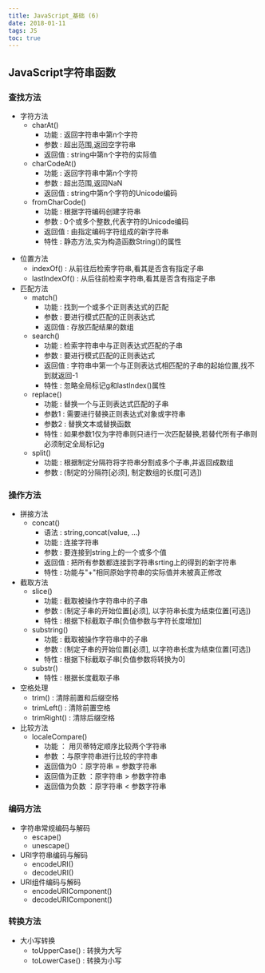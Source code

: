 ```yaml
---
title: JavaScript_基础 (6)
date: 2018-01-11
tags: JS
toc: true
---
```


## JavaScript字符串函数
### 查找方法
- 字符方法
    * charAt()
        * 功能 : 返回字符串中第n个字符
        * 参数 : 超出范围,返回空字符串
        * 返回值 : string中第n个字符的实际值
    * charCodeAt()
        * 功能 : 返回字符串中第n个字符
        * 参数 : 超出范围,返回NaN
        * 返回值 : string中第n个字符的Unicode编码
    * fromCharCode()
        * 功能 : 根据字符编码创建字符串
        * 参数 : 0个或多个整数,代表字符的Unicode编码
        * 返回值 : 由指定编码字符组成的新字符串
        * 特性 : 静态方法,实为构造函数String()的属性

<!-- more -->

- 位置方法
    * indexOf() : 从前往后检索字符串,看其是否含有指定子串
    * lastIndexOf() : 从后往前检索字符串,看其是否含有指定子串
- 匹配方法
    * match()
        * 功能 : 找到一个或多个正则表达式的匹配
        * 参数 : 要进行模式匹配的正则表达式
        * 返回值 : 存放匹配结果的数组
    * search()
        * 功能 : 检索字符串中与正则表达式匹配的子串
        * 参数 : 要进行模式匹配的正则表达式
        * 返回值 : 字符串中第一个与正则表达式相匹配的子串的起始位置,找不到就返回-1
        * 特性 : 忽略全局标记g和lastIndex()属性
    * replace()
        * 功能 : 替换一个与正则表达式匹配的子串
        * 参数1 : 需要进行替换正则表达式对象或字符串
        * 参数2 : 替换文本或替换函数 
        * 特性 : 如果参数1仅为字符串则只进行一次匹配替换,若替代所有子串则必须制定全局标记g
    * split()
        * 功能 : 根据制定分隔符将字符串分割成多个子串,并返回成数组
        * 参数 : (制定的分隔符[必须], 制定数组的长度[可选])

### 操作方法
- 拼接方法
    * concat()
        * 语法 : string,concat(value, ...)
        * 功能 : 连接字符串
        * 参数 : 要连接到string上的一个或多个值
        * 返回值 : 把所有参数都连接到字符串srting上的得到的新字符串
        * 特性 : 功能与"+"相同原始字符串的实际值并未被真正修改
- 截取方法
    * slice()
        * 功能 : 截取被操作字符串中的子串
        * 参数 : (制定子串的开始位置[必须], 以字符串长度为结束位置[可选])
        * 特性 : 根据下标截取子串[负值参数与字符长度增加]
    * substring()
        * 功能 : 截取被操作字符串中的子串
        * 参数 : (制定子串的开始位置[必须], 以字符串长度为结束位置[可选])
        * 特性 : 根据下标截取子串[负值参数将转换为0]
    * substr()
        * 特性 : 根据长度截取子串
- 空格处理
    * trim() : 清除前置和后缀空格
    * trimLeft() : 清除前置空格
    * trimRight() : 清除后缀空格
- 比较方法
    * localeCompare()
        * 功能 ： 用贝蒂特定顺序比较两个字符串
        * 参数 ：与原字符串进行比较的字符串
        * 返回值为0 ：原字符串 = 参数字符串
        * 返回值为正数 ：原字符串 > 参数字符串
        * 返回值为负数 ：原字符串 < 参数字符串

### 编码方法
- 字符串常规编码与解码
    * escape()
    * unescape()
- URI字符串编码与解码
    * encodeURI()
    * decodeURI()
- URI组件编码与解码
    * encodeURIComponent()
    * decodeURIComponent()

### 转换方法
- 大小写转换
    * toUpperCase() : 转换为大写
    * toLowerCase() : 转换为小写